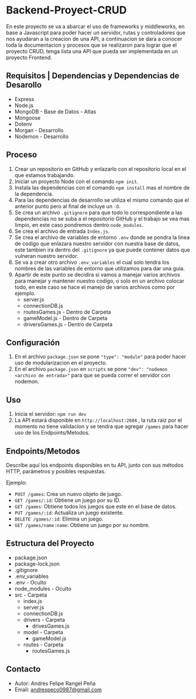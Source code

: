# Backend-Proyect-CRUD

En este proyecto se va a abarcar el uso de frameworks y middleworks, en base a Javascript para poder hacer un servidor, rutas y controladores que nos ayudaran a la creacion de una API, a continuacion se dara a conocer toda la documentacion y procesos que se realizaron para lograr que el proyecto CRUD, tenga lista una API que pueda ser implementada en un proyecto Frontend.

## Requisitos | Dependencias y Dependencias de Desarollo

-  Express
-  Node.js
-  MongoDB - Base de Datos - Atlas
-  Mongoose
-  Dotenv
-  Morgan - Desarrollo
-  Nodemon - Desarrollo

## Proceso

1. Crear un repositorio en GitHub y enlazarlo con el repositorio local en el que estamos trabajando.
2. Iniciar un proyecto Node con el comando `npm init`.
3. Instala las dependencias con el comando `npm install` mas el nombre de la dependencia.
4. Para las dependencias de desarrollo se utiliza el mismo comando que el anterior punto pero al final de incluye un `-D`.
5. Se crea un archivo `.gitignore` para que todo lo correspondiente a las dependencias no se suba a el repositorio GitHub y el trabajo se vea mas limpio, en este caso pondremos dentro `node_modules`.
6. Se crea el archivo de entrada `Index.js`.
7. Se crea el archivo de variables de entorno `.env` donde se pondra la linea de codigo que enlazara nuestro servidor con nuestra base de datos, este tambien ira dentro del `.gitignore` ya que puede contener datos que vulneran nuestro servidor.
8. Se va a crear otro archivo `.env_variables` el cual solo tendra los nombres de las variables de entorno que utilizamos para dar una guia.
9. Apartir de este punto se decidira si vamos a manejar varios archivos para manejar y mantener nuestro codigo, o solo en un archivo colocar todo, en este caso se hace el manejo de varios archivos como por ejemplo.
   -  server.js
   -  connectionDB.js
   -  routesGames.js - Dentro de Carpeta
   -  gameModel.js - Dentro de Carpeta
   -  driversGames.js - Dentro de Carpeta

## Configuración

1. En el archivo `package.json` se pone `"type": "module"` para poder hacer uso de modularizacion en el proyecto.
2. En el archivo `package.json` en `scripts` se pone `"dev": "nodemon <archivo de entrada>"` para que se pueda correr el servidor con nodemon.

## Uso

1. Inicia el servidor: `npm run dev`
2. La API estará disponible en `http://localhost:2604` , la ruta raiz por el momento no tiene validacion y se tendra que agregar `/games` para hacer uso de los Endpoints/Metodos.

## Endpoints/Metodos

Describe aquí los endpoints disponibles en tu API, junto con sus métodos HTTP, parámetros y posibles respuestas.

Ejemplo:

-  `POST /games`: Crea un nuevo objeto de juego.
-  `GET /games/:id`: Obtiene un juego por su ID.
-  `GET /games`: Obtiene todos los juegos que este en el base de datos.
-  `PUT /games/:id`: Actualiza un juego existente.
-  `DELETE /games/:id`: Elimina un juego.
-  `GET /games/name:name`: Obtiene un juego por su nombre.

## Estructura del Proyecto

-  package.json
-  package-lock.json
-  .gitignore
-  .env_variables
-  .env - Oculto
-  node_modules - Oculto
-  src - Carpeta
   -  index.js
   -  server.js
   -  connectionDB.js
   -  drivers - Carpeta
      -  drivesGames.js
   -  model - Carpeta
      -  gameModel.js
   -  routes - Carpeta
      -  routesGames.js

## Contacto

-  Autor: Andres Felipe Rangel Peña
-  Email: andrespeco0987@gmail.com
